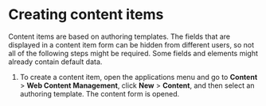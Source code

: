 # Creating content items

Content items are based on authoring templates. The fields that are displayed in a content item form can be hidden from different users, so not all of the following steps might be required. Some fields and elements might already contain default data.

1.  To create a content item, open the applications menu and go to **Content** \> **Web Content Management**, click **New** \> **Content**, and then select an authoring template. The content form is opened.



